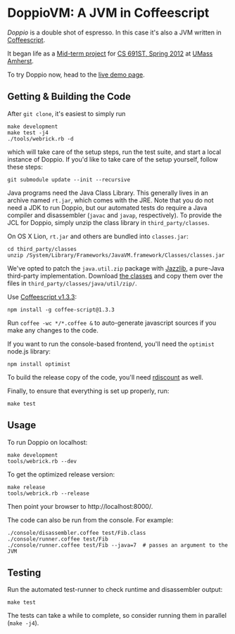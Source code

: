 DoppioVM: A JVM in Coffeescript
=================================

_Doppio_ is a double shot of espresso.
In this case it's also a JVM written in [Coffeescript](http://coffeescript.org/).

It began life as a [Mid-term project](http://plasma.cs.umass.edu/emery/grad-systems-project-1) 
for [CS 691ST, Spring 2012](http://plasma.cs.umass.edu/emery/grad-systems)
at [UMass Amherst](http://www.cs.umass.edu/).

To try Doppio now, head to the [live demo page](http://int3.github.com/doppio/).


Getting & Building the Code
---------------------------

After `git clone`, it's easiest to simply run

    make development
    make test -j4
    ./tools/webrick.rb -d

which will take care of the setup steps, run the test suite, and
start a local instance of Doppio.
If you'd like to take care of the setup yourself, follow these steps:

    git submodule update --init --recursive

Java programs need the Java Class Library. This generally lives in
an archive named `rt.jar`, which comes with the JRE. Note that you
do not need a JDK to run Doppio, but our automated tests do require
a Java compiler and disassembler (`javac` and `javap`, respectively).
To provide the JCL for Doppio, simply unzip the class library in
`third_party/classes`.

On OS X Lion, `rt.jar` and others are bundled into `classes.jar`:

    cd third_party/classes
    unzip /System/Library/Frameworks/JavaVM.framework/Classes/classes.jar

We've opted to patch the `java.util.zip` package with [Jazzlib](http://jazzlib.sourceforge.net/),
a pure-Java third-party implementation.
Download [the classes][jazzlib] and copy them over the files in
`third_party/classes/java/util/zip/`.

Use [Coffeescript v1.3.3][coffee]:

    npm install -g coffee-script@1.3.3

Run `coffee -wc */*.coffee &` to auto-generate javascript sources if you make any changes to the code.

If you want to run the console-based frontend, you'll need the `optimist` node.js library:

    npm install optimist
   
To build the release copy of the code, you'll need [rdiscount][rdisc] as well.

Finally, to ensure that everything is set up properly, run:

    make test

[coffee]: http://coffeescript.org/
[rdisc]: https://github.com/rtomayko/rdiscount
[jazzlib]: http://sourceforge.net/projects/jazzlib/files/jazzlib/0.07/jazzlib-binary-0.07-juz.zip/download

Usage
-----

To run Doppio on localhost:

    make development
    tools/webrick.rb --dev

To get the optimized release version:

    make release
    tools/webrick.rb --release

Then point your browser to http://localhost:8000/.

The code can also be run from the console. For example:

    ./console/disassembler.coffee test/Fib.class
    ./console/runner.coffee test/Fib
    ./console/runner.coffee test/Fib --java=7  # passes an argument to the JVM

Testing
-------

Run the automated test-runner to check runtime and disassembler output:

    make test

The tests can take a while to complete, so consider running them in parallel (`make -j4`).
